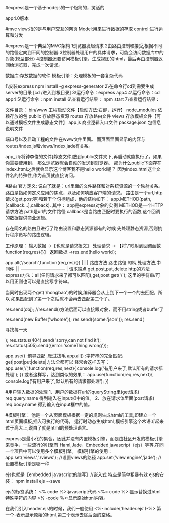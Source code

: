 #express是一个基于nodejs的一个极简的，灵活的

app4.0版本

#mvc
view:指的是与用户交互的网页
Model:用来进行数据的存取
control:进行运算和分发

#express是一个典型的MVC架构
1浏览器发起请求
2由路由控制和接受,根据不同的路径定向到不同的控制器
3控制器处理用户的具体请求，可能会访问数据库中的对象(模型部分)
4控制器还要访问模板引擎，生成视图的html，最后再由控制器返回给浏览器，完成一次请求。

数据库:存放数据的软件
模板引擎：处理模板的一套复杂代码



1\安装express
npm install -g express-generator
2\在命令行cd到需要生成server的目录     [cd /进入到根目录]
3\运行命令：express app4
4\运行命令：cd app4
5\运行命令：npm install
6\查看运行结果： npm start
7\查看运行结果：


文件目录：
bin/www     工程启动文件【启动方法:右键，运行】
node_modules    依赖存放的包
public       存放静态资源
routes       存放路由文件
views      存放模板文件【可以通过模板文件生成静态文件】
app.js     商业逻辑入口文件
package.json    包信息说明文件

端口号以及启动工程的文件在www文件里面。
而页面里面显示的内容与routes/index.js和views/index.jade有关系。

app_zlj:将钟李俊的文件[静态文件]放到public文件夹下,再启动就能执行了。如果你需要使用到，
那么浏览器就会自动的发送到浏览器。
那为什么public下面存在index.html之后就会显示这个博客我不是hello world呢？
因为index.html这个文件名的特殊性,作为首页就直接访问。


#路由
官方定义:
说白了就是：url里面的文件路径和对系统资源的一个映射关系。
路由是指如何定义应用的焦点，以及如何响应客户端的请求。
路由是一个url,http请求(get,post等)和若干个句柄组成，他的结构如下：
app.METHOD(path,[callback...],callback).
其中：
app是express对象的实例
METHOD是一个HTTP请求方法
path是url的文件路径
callback是当路由匹配时要执行的函数,这个回调的数据提供商业逻辑。


存在同名的路由且进行了路由设置和静态资源都有的时候
先处理静态资源,否则执行程序员写的路由逻辑。

工作原理：
输入数据 ->【也就是请求报文】
处理请求 -> 【将'/'映射到回调函数function(req,res){}】
返回数据 ->res.end(hello world);

app.all('/search',function(req,res){})
   |        |           |
路由方法    路由路径    句柄,处理方法,中间件
   |         |
   ——————————
       |
     请求端点
get,post,put,delete   http的方法
express方法：all(任何请求来了都可以匹配),get,post
get('/');  这里的字符串/可以用正则也可以是直接写字符串。


当同时出现两个get('/hongbao')的时候,编译器会从上到下一个一个的去匹配，所以
如果匹配到了第一个之后就不会再去匹配第二个了。


res.send(obj);   //res.send()方法后面可以直接跟对象，而不用string或者buffer了

res.send(new Buffer('whome'));
res.send({some:'json'});
res.send(<p>寻找每一天</p>);
res.status(404).send('sorry,can not find it');
res.status(505).send({error:'someThing wrong'});


app.use()  :前导匹配  ,雁过拔毛
app.all()  :字符串的完全匹配，get|post|put|delete|方法全都可以
经常会这样去写：
app.use('/',function(req,res,next){
    console.log('有用户来了,默认所有的请求都处理');
})
或者这样写，达到类似的效果：
app.use(function(req,res,next){
    console.log('有用户来了,默认所有的请求都处理');
})

#用户输入数据的处理
1、用户的数据在url的queryString里(get请求)
    req.query.name 得到输入在input框中的值。
2、放在请求体里面(post请求)
    req.body.name 得到输入在input框中的值。




#模板引擎：
他是一个从页面模板根据一定的规则生成html的工具,即建立一个html页面模板,插入可执行的代码，
运行时动态生成html,模板引擎这个术语听起来过于高大上,说白了就是html的预处理语言。

express是最小化的集合，因此并没有内置模板引擎，而是由社区开发的模板引擎来竞争，一些流行的引擎有
Haml,Jade，Embedded javascript（ejs）等等.在同一个项目中可以使用多个模板引擎。
模板引擎的使用：
app.set('views','./views');  //设置views的路径
app.set('view engine','jade');  //设置模板引擎是哪一种

ejs也就是【embedded javascript的缩写】//嵌入式
特点是简单粗暴有效
ejs的安装：
npm install ejs --save

ejs的标签系统：
<%  code %>:javascript代码
<%= code %>:显示替换过html特殊字符的内容
<% -code %>:显示原始html内容。

在我们引入header.ejs的时候，我们一般使用
<%-include('header.ejs')-%>  第一个-表示显示原始的html,第二个表示去除后面的空格。